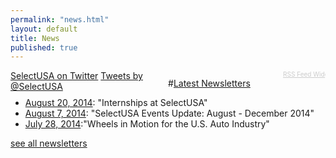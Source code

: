 ```yaml
---
permalink: "news.html"
layout: default
title: News
published: true
---
```


<div style="float:left;
width:50%;
overflow:hidden;">
<a href="https://twitter.com/selectusa">SelectUSA on Twitter</a>
 <a class="twitter-timeline" width="450" href="https://twitter.com/SelectUSA" data-widget-id="560467615035187200">Tweets by @SelectUSA</a>
<script>!function(d,s,id){var js,fjs=d.getElementsByTagName(s)[0],p=/^http:/.test(d.location)?'http':'https';if(!d.getElementById(id)){js=d.createElement(s);js.id=id;js.src=p+"://platform.twitter.com/widgets.js";fjs.parentNode.insertBefore(js,fjs);}}(document,"script","twitter-wjs");</script>
</div>

<div style="float:left;
width:50%;
overflow:hidden;">
<!-- start feedwind code --><script type="text/javascript">document.write('\x3Cscript type="text/javascript" src="' + ('https:' == document.location.protocol ? 'https://' : 'http://') + 'feed.mikle.com/js/rssmikle.js">\x3C/script>');</script><script type="text/javascript">(function() {var params = {rssmikle_url: "http://blog.trade.gov/feed/|http://www.commerce.gov/feeds/blog/selectusa|http://www.commerce.gov/feeds/blog/selectusa-2015-investment-summit|http://www.commerce.gov/feeds/blog/selectusa-tech|http://www.commerce.gov/feeds/blog/us-foreign-direct-investment|http://www.commerce.gov/feeds/blog/foreign-direct-investment|http://www.commerce.gov/feeds/blog/vinai-thummalapally",rssmikle_frame_width: "450",rssmikle_frame_height: "615",frame_height_by_article: "",rssmikle_target: "_blank",rssmikle_font: "Arial, Helvetica, sans-serif",rssmikle_font_size: "12",rssmikle_border: "off",responsive: "off",rssmikle_css_url: "",text_align: "left",text_align2: "left",corner: "off",scrollbar: "on",autoscroll: "on",scrolldirection: "up",scrollstep: "3",mcspeed: "20",sort: "New",rssmikle_title: "on",rssmikle_title_sentence: "SelectUSA Blog",rssmikle_title_link: "http://www.commerce.gov/category/tags/selectusa",rssmikle_title_bgcolor: "#FFFFFF",rssmikle_title_color: "#351FFF",rssmikle_title_bgimage: "",rssmikle_item_bgcolor: "#FFFFFF",rssmikle_item_bgimage: "",rssmikle_item_title_length: "55",rssmikle_item_title_color: "#0066FF",rssmikle_item_border_bottom: "on",rssmikle_item_description: "on",item_link: "off",rssmikle_item_description_length: "150",rssmikle_item_description_color: "#666666",rssmikle_item_date: "gl1",rssmikle_timezone: "Etc/GMT",datetime_format: "%b %e, %Y %l:%M:%S %p",item_description_style: "text",item_thumbnail: "full",article_num: "20",rssmikle_item_podcast: "off",keyword_inc: "",keyword_exc: ""};feedwind_show_widget_iframe(params);})();</script><div style="font-size:10px; text-align:center; width:450px;"><a href="http://feed.mikle.com/" target="_blank" style="color:#CCCCCC;">RSS Feed Widget</a><!--Please display the above link in your web page according to Terms of Service.--></div><!-- end feedwind code -->
</div>

#[Latest Newsletters](selectusa-newsletters.html)

*   [August 20, 2014](http://content.govdelivery.com/accounts/USITATRADE/bulletins/cad4b4): "Internships at SelectUSA"
*   [August 7, 2014](http://content.govdelivery.com/accounts/USITATRADE/bulletins/c87b7d): "SelectUSA Events Update: August - December 2014"
*   [July 28, 2014](http://content.govdelivery.com/accounts/USITATRADE/bulletins/c6c9ad):"Wheels in Motion for the U.S. Auto Industry"

[see all newsletters](selectusa-newsletters.html)

